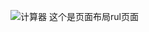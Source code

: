 ![计算器](https://github.com/user-attachments/assets/36e8863a-d019-466f-8c69-de0ae3e9e1b8)
这个是页面布局rul页面
